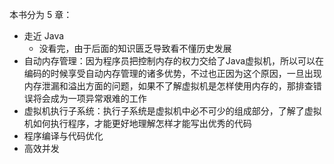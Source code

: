 本书分为 5 章：
- 走近 Java
	- 没看完，由于后面的知识匮乏导致看不懂历史发展
- 自动内存管理：因为程序员把控制内存的权力交给了Java虚拟机，所以可以在编码的时候享受自动内存管理的诸多优势，不过也正因为这个原因，一旦出现内存泄漏和溢出方面的问题，如果不了解虚拟机是怎样使用内存的，那排查错误将会成为一项异常艰难的工作
- 虚拟机执行子系统：执行子系统是虚拟机中必不可少的组成部分，了解了虚拟机如何执行程序，才能更好地理解怎样才能写出优秀的代码
- 程序编译与代码优化
- 高效并发










